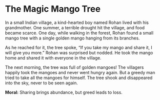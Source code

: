 # The Magic Mango Tree
In a small Indian village, a kind-hearted boy named Rohan lived with his grandmother. One summer, a terrible drought hit the village, and food became scarce. One day, while walking in the forest, Rohan found a small mango tree with a single golden mango hanging from its branches.

As he reached for it, the tree spoke, “If you take my mango and share it, I will give you more.” Rohan was surprised but nodded. He took the mango home and shared it with everyone in the village.

The next morning, the tree was full of golden mangoes! The villagers happily took the mangoes and never went hungry again. But a greedy man tried to take all the mangoes for himself. The tree shook and disappeared into the sky, never to be seen again.

**Moral:** Sharing brings abundance, but greed leads to loss.
